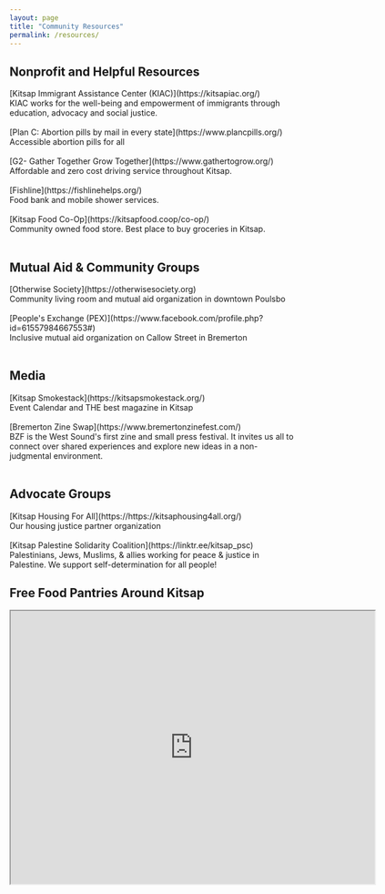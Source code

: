 ```yaml
---
layout: page
title: "Community Resources"
permalink: /resources/
---
```

<h2>Nonprofit and Helpful Resources</h2>
[Kitsap Immigrant Assistance Center (KIAC)](https://kitsapiac.org/)<br>
KIAC works for the well-being and empowerment of immigrants through education, advocacy and social justice. <br>
<br>
[Plan C: Abortion pills by mail in every state](https://www.plancpills.org/)<br>
Accessible abortion pills for all <br>
<br>
[G2- Gather Together Grow Together](https://www.gathertogrow.org/)<br>
Affordable and zero cost driving service throughout Kitsap.<br>
<br>
[Fishline](https://fishlinehelps.org/) <br>
Food bank and mobile shower services.<br>
<br>
[Kitsap Food Co-Op](https://kitsapfood.coop/co-op/)<br>
Community owned food store. Best place to buy groceries in Kitsap.<br>
<br>

<h2>Mutual Aid & Community Groups</h2>
[Otherwise Society](https://otherwisesociety.org)<br>
Community living room and mutual aid organization in downtown Poulsbo<br>
<br>
[People's Exchange (PEX)](https://www.facebook.com/profile.php?id=61557984667553#)<br>
Inclusive mutual aid organization on Callow Street in Bremerton<br>
<br>
<h2>Media</h2>
[Kitsap Smokestack](https://kitsapsmokestack.org/) <br>
Event Calendar and THE best magazine in Kitsap <br>
<br>
[Bremerton Zine Swap](https://www.bremertonzinefest.com/)<br>
BZF is the West Sound's first zine and small press festival. It invites us all to connect over shared experiences and explore new ideas in a non-judgmental environment.<br>
<br>
<h2>Advocate Groups</h2>
[Kitsap Housing For All](https://https://kitsaphousing4all.org/)<br>
Our housing justice partner organization <br>
<br>
[Kitsap Palestine Solidarity Coalition](https://linktr.ee/kitsap_psc)<br>
Palestinians, Jews, Muslims, & allies working for peace & justice in Palestine. We support self-determination for all people!<br>

<h2>Free Food Pantries Around Kitsap</h2>

<iframe src="https://www.google.com/maps/d/embed?mid=1n7y5vxcWdBOQW-7QJxrRPVX2d8UngL0&ehbc=2E312F" width="640" height="480"></iframe>

